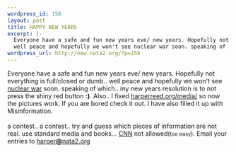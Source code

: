 ```yaml
--- 
wordpress_id: 158
layout: post
title: HAPPY NEW YEARS
excerpt: |-
  Everyone have a safe and fun new years eve/ new years. Hopefully not everything is full/closed or dumb.. 
  well peace and hopefully we won't see nuclear war soon. speaking of  which.. my new years resolution is to not press the shiny red button :). Also.. I fixed harperreed.org/media/ so now the pictures wor...
wordpress_url: http://new.nata2.org/?p=158
---
```

Everyone have a safe and fun new years eve/ new years. Hopefully not everything is full/closed or dumb.. 
well peace and hopefully we won't see <a href="http://www.ippnw.org/">nuclear war</a> soon. speaking of  which.. my new years resolution is to not press the shiny red button <b>:)</b>. Also.. I fixed <a href="http://www.harperreed.org/media">harperreed.org/media/</a> so now the pictures work. If you are bored check it out. I have also filled it up with Misinformation. <br/><br/> a contest.. a contest.. try and guess which pieces of information are not real. use standard media and books... <a href="http://www.cnn.com">CNN</a> not allowed(<small>too easy</small>). Email your entries to <a href="mailto:harper@nata2.org">harper<b>@</b>nata2.org </a>
